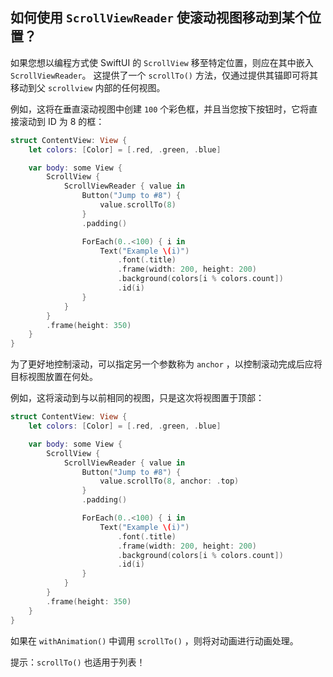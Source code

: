 如何使用 `ScrollViewReader` 使滚动视图移动到某个位置？
---

如果您想以编程方式使 SwiftUI 的 `ScrollView` 移至特定位置，则应在其中嵌入 `ScrollViewReader`。 这提供了一个 `scrollTo()` 方法，仅通过提供其锚即可将其移动到父 `scrollview` 内部的任何视图。

例如，这将在垂直滚动视图中创建 `100` 个彩色框，并且当您按下按钮时，它将直接滚动到 ID 为 8 的框：

```swift
struct ContentView: View {
    let colors: [Color] = [.red, .green, .blue]

    var body: some View {
        ScrollView {
            ScrollViewReader { value in
                Button("Jump to #8") {
                    value.scrollTo(8)
                }
                .padding()

                ForEach(0..<100) { i in
                    Text("Example \(i)")
                        .font(.title)
                        .frame(width: 200, height: 200)
                        .background(colors[i % colors.count])
                        .id(i)
                }
            }
        }
        .frame(height: 350)
    }
}
```

为了更好地控制滚动，可以指定另一个参数称为 `anchor` ，以控制滚动完成后应将目标视图放置在何处。

例如，这将滚动到与以前相同的视图，只是这次将视图置于顶部：

```swift
struct ContentView: View {
    let colors: [Color] = [.red, .green, .blue]

    var body: some View {
        ScrollView {
            ScrollViewReader { value in
                Button("Jump to #8") {
                    value.scrollTo(8, anchor: .top)
                }
                .padding()

                ForEach(0..<100) { i in
                    Text("Example \(i)")
                        .font(.title)
                        .frame(width: 200, height: 200)
                        .background(colors[i % colors.count])
                        .id(i)
                }
            }
        }
        .frame(height: 350)
    }
}
```

如果在 `withAnimation()` 中调用 `scrollTo()` ，则将对动画进行动画处理。

提示：`scrollTo()` 也适用于列表！